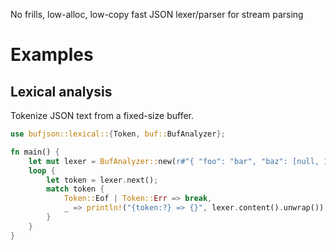 
No frills, low-alloc, low-copy fast JSON lexer/parser for stream parsing

# Examples

## Lexical analysis

Tokenize JSON text from a fixed-size buffer.

```rust
use bufjson::lexical::{Token, buf::BufAnalyzer};

fn main() {
    let mut lexer = BufAnalyzer::new(r#"{ "foo": "bar", "baz": [null, 123] }"#.as_bytes());
    loop {
        let token = lexer.next();
        match token {
            Token::Eof | Token::Err => break,
            _ => println!("{token:?} => {}", lexer.content().unwrap()),
        }
    }
}
```
